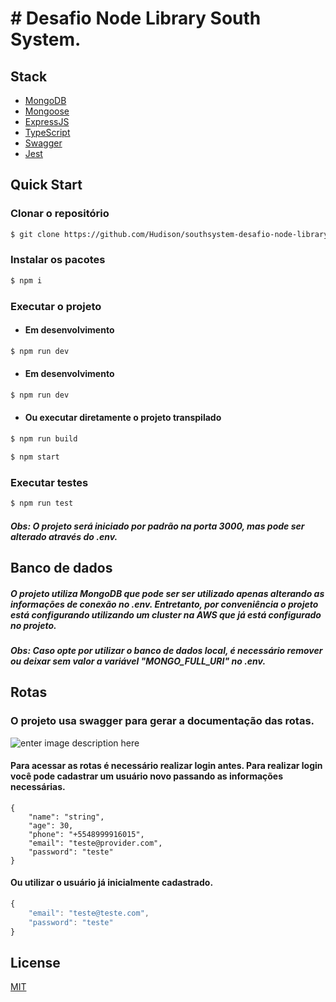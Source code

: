 # # Desafio Node Library  South System.

## Stack
- [MongoDB](https://www.mongodb.com/)
- [Mongoose](https://mongoosejs.com/)
- [ExpressJS](https://expressjs.com/)
- [TypeScript](https://www.typescriptlang.org/)
- [Swagger](https://swagger.io/)
- [Jest](https://jestjs.io/)

##  Quick Start

### Clonar o repositório

```bash
$ git clone https://github.com/Hudison/southsystem-desafio-node-library.git
```

### Instalar os pacotes

```bash
$ npm i
```

### Executar o projeto
- #### Em desenvolvimento
```bash
$ npm run dev
```
- #### Em desenvolvimento
```bash
$ npm run dev
```
- #### Ou executar diretamente o projeto transpilado
 ```bash
$ npm run build
```
```bash
$ npm start
```
### Executar testes

```bash
$ npm run test
```

##### Obs: O projeto será iniciado por padrão na porta 3000, mas pode ser alterado através do .env.
## Banco de dados
##### O projeto utiliza MongoDB que pode ser ser utilizado apenas alterando as informações de conexão no .env. Entretanto, por conveniência o projeto está configurando utilizando um cluster na AWS que já está configurado no projeto.
##### 	 Obs: Caso opte por utilizar o banco de dados local, é necessário remover ou deixar sem valor a variável "MONGO_FULL_URI" no .env.
## Rotas
### O projeto usa swagger para gerar a documentação das rotas.
![enter image description here](https://user-images.githubusercontent.com/29755832/110272910-1b0df700-7faa-11eb-99d7-92a27aee7a1d.png)

#### Para acessar as rotas é necessário realizar login antes. Para realizar login você pode cadastrar um usuário novo passando as informações necessárias. 
```
{
	"name": "string",
	"age": 30,
	"phone": "+5548999916015",
	"email": "teste@provider.com",
	"password": "teste"
}
```
#### Ou utilizar o usuário já inicialmente cadastrado.
```a
{
	"email": "teste@teste.com",
	"password": "teste"
}
```

## License

[MIT](LICENSE)

